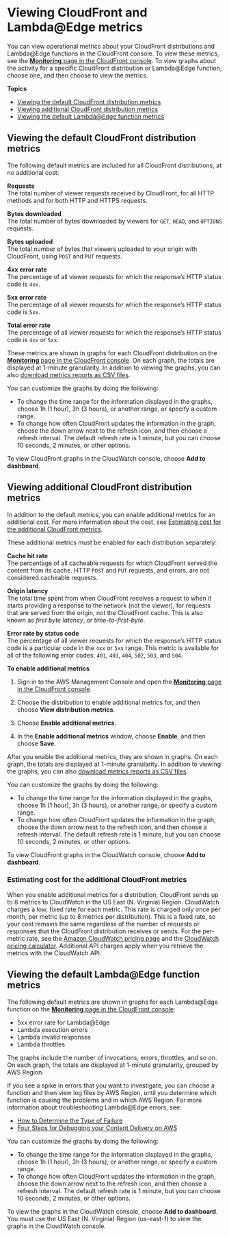 # Viewing CloudFront and Lambda@Edge metrics<a name="viewing-cloudfront-metrics"></a>

You can view operational metrics about your CloudFront distributions and Lambda@Edge functions in the CloudFront console\. To view these metrics, see the [**Monitoring** page in the CloudFront console](https://console.aws.amazon.com/cloudfront/v2/home?#/monitoring)\. To view graphs about the activity for a specific CloudFront distribution or Lambda@Edge function, choose one, and then choose to view the metrics\.

**Topics**
+ [Viewing the default CloudFront distribution metrics](#monitoring-console.distributions)
+ [Viewing additional CloudFront distribution metrics](#monitoring-console.distributions-additional)
+ [Viewing the default Lambda@Edge function metrics](#monitoring-console.lambda-at-edge)

## Viewing the default CloudFront distribution metrics<a name="monitoring-console.distributions"></a>

The following default metrics are included for all CloudFront distributions, at no additional cost:

**Requests**  
The total number of viewer requests received by CloudFront, for all HTTP methods and for both HTTP and HTTPS requests\.

**Bytes downloaded**  
The total number of bytes downloaded by viewers for `GET`, `HEAD`, and `OPTIONS` requests\.

**Bytes uploaded**  
The total number of bytes that viewers uploaded to your origin with CloudFront, using `POST` and `PUT` requests\.

**4xx error rate**  
The percentage of all viewer requests for which the response’s HTTP status code is `4xx`\.

**5xx error rate**  
The percentage of all viewer requests for which the response’s HTTP status code is `5xx`\.

**Total error rate**  
The percentage of all viewer requests for which the response’s HTTP status code is `4xx` or `5xx`\.

These metrics are shown in graphs for each CloudFront distribution on the [**Monitoring** page in the CloudFront console](https://console.aws.amazon.com/cloudfront/v2/home?#/monitoring)\. On each graph, the totals are displayed at 1\-minute granularity\. In addition to viewing the graphs, you can also [download metrics reports as CSV files](cloudwatch-csv.md)\.

You can customize the graphs by doing the following:
+ To change the time range for the information displayed in the graphs, choose 1h \(1 hour\), 3h \(3 hours\), or another range, or specify a custom range\. 
+ To change how often CloudFront updates the information in the graph, choose the down arrow next to the refresh icon, and then choose a refresh interval\. The default refresh rate is 1 minute, but you can choose 10 seconds, 2 minutes, or other options\.

To view CloudFront graphs in the CloudWatch console, choose **Add to dashboard**\.

## Viewing additional CloudFront distribution metrics<a name="monitoring-console.distributions-additional"></a>

In addition to the default metrics, you can enable additional metrics for an additional cost\. For more information about the cost, see [Estimating cost for the additional CloudFront metrics](#monitoring-console.distributions-additional-pricing)\.

These additional metrics must be enabled for each distribution separately:

**Cache hit rate**  
The percentage of all cacheable requests for which CloudFront served the content from its cache\. HTTP `POST` and `PUT` requests, and errors, are not considered cacheable requests\.

**Origin latency**  
The total time spent from when CloudFront receives a request to when it starts providing a response to the network \(not the viewer\), for requests that are served from the origin, not the CloudFront cache\. This is also known as *first byte latency*, or *time\-to\-first\-byte*\.

**Error rate by status code**  
The percentage of all viewer requests for which the response’s HTTP status code is a particular code in the `4xx` or `5xx` range\. This metric is available for all of the following error codes: `401`, `403`, `404`, `502`, `503`, and `504`\.

**To enable additional metrics**

1. Sign in to the AWS Management Console and open the [**Monitoring** page in the CloudFront console](https://console.aws.amazon.com/cloudfront/v2/home?#/monitoring)\.

1. Choose the distribution to enable additional metrics for, and then choose **View distribution metrics**\.

1. Choose **Enable additional metrics**\.

1. In the **Enable additional metrics** window, choose **Enable**, and then choose **Save**\.

After you enable the additional metrics, they are shown in graphs\. On each graph, the totals are displayed at 1\-minute granularity\. In addition to viewing the graphs, you can also [download metrics reports as CSV files](cloudwatch-csv.md)\.

You can customize the graphs by doing the following:
+ To change the time range for the information displayed in the graphs, choose 1h \(1 hour\), 3h \(3 hours\), or another range, or specify a custom range\. 
+ To change how often CloudFront updates the information in the graph, choose the down arrow next to the refresh icon, and then choose a refresh interval\. The default refresh rate is 1 minute, but you can choose 10 seconds, 2 minutes, or other options\.

To view CloudFront graphs in the CloudWatch console, choose **Add to dashboard**\.

### Estimating cost for the additional CloudFront metrics<a name="monitoring-console.distributions-additional-pricing"></a>

When you enable additional metrics for a distribution, CloudFront sends up to 8 metrics to CloudWatch in the US East \(N\. Virginia\) Region\. CloudWatch charges a low, fixed rate for each metric\. This rate is charged only once per month, per metric \(up to 8 metrics per distribution\)\. This is a fixed rate, so your cost remains the same regardless of the number of requests or responses that the CloudFront distribution receives or sends\. For the per\-metric rate, see the [Amazon CloudWatch pricing page](http://aws.amazon.com/cloudwatch/pricing/) and the [CloudWatch pricing calculator](http://aws.amazon.com/cloudwatch/pricing/#Pricing_calculator)\. Additional API charges apply when you retrieve the metrics with the CloudWatch API\.

## Viewing the default Lambda@Edge function metrics<a name="monitoring-console.lambda-at-edge"></a>

The following default metrics are shown in graphs for each Lambda@Edge function on the [**Monitoring** page in the CloudFront console](https://console.aws.amazon.com/cloudfront/v2/home?#/monitoring):
+ 5xx error rate for Lambda@Edge
+ Lambda execution errors
+ Lambda invalid responses
+ Lambda throttles

The graphs include the number of invocations, errors, throttles, and so on\. On each graph, the totals are displayed at 1\-minute granularity, grouped by AWS Region\.

If you see a spike in errors that you want to investigate, you can choose a function and then view log files by AWS Region, until you determine which function is causing the problems and in which AWS Region\. For more information about troubleshooting Lambda@Edge errors, see:
+  [How to Determine the Type of Failure](lambda-edge-testing-debugging.md#lambda-edge-testing-debugging-failure-type)
+ [Four Steps for Debugging your Content Delivery on AWS](https://aws-blogs-prod.amazon.com/networking-and-content-delivery/four-steps-for-debugging-your-content-delivery-on-aws/)

You can customize the graphs by doing the following:
+ To change the time range for the information displayed in the graphs, choose 1h \(1 hour\), 3h \(3 hours\), or another range, or specify a custom range\. 
+ To change how often CloudFront updates the information in the graph, choose the down arrow next to the refresh icon, and then choose a refresh interval\. The default refresh rate is 1 minute, but you can choose 10 seconds, 2 minutes, or other options\.

To view the graphs in the CloudWatch console, choose **Add to dashboard**\. You must use the US East \(N\. Virginia\) Region \(us\-east\-1\) to view the graphs in the CloudWatch console\.
